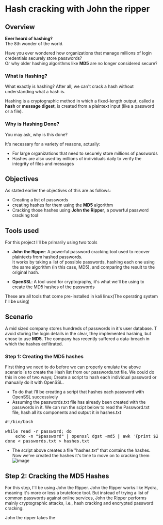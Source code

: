 # Hash cracking with John the ripper
## Overview
**Ever heard of hashing?**  
The 8th wonder of the world.

Have you ever wondered how organizations that manage millions of login credentials securely store passwords?  
Or why older hashing algorithms like **MD5** are no longer considered secure?



### What is Hashing?

What exactly is hashing? After all, we can't crack a hash without understanding what a hash is.

Hashing is a cryptographic method in which a fixed-length output, called a **hash** or **message digest**, is created from a plaintext input (like a password or a file).

### Why is Hashing Done?

You may ask, why is this done?

It's necessary for a variety of reasons, actually:

- For large organizations that need to securely store millions of passwords
- Hashes are also used by millions of individuals daily to verify the integrity of files and messages


## Objectives
As stated earlier the objectives of this are as follows:

- Creating a list of passwords  
- creating hashes for them using the **MD5** algorithm  
- Cracking those hashes using **John the Ripper**, a powerful password cracking tool

## Tools used
For this project I'll be primarily using two tools

-  **John the Ripper**: A powerful password cracking tool used to recover plaintexts from hashed passwords.  
  It works by taking a list of possible passwords, hashing each one using the same algorithm (in this case, MD5), and comparing the result to the original hash.

- **OpenSSL**: A tool used for cryptography, it's what we'll be using to create the MD5 hashes of the passwords

These are all tools that come pre-installed in kali linux(The operating system I'll be using)

## Scenario
A mid sized company stores hundreds of passwords in it's user database. T avoid storing the login details in the clear, they implemented hashing, but chose to use **MD5**. The company has recently suffered a data-breach in which the hashes exfiltrated. 

### Step 1: Creating the MD5 hashes
First thing we need to do before we can properly emulate the above scenario is to create the Hash list from our passwords.txt file. We could do this in one of two ways; Create a script to hash each individual password or manually do it with OpenSSL.

- To do that I'll be creating a script that hashes each password with OpenSSL successively
- Assuming the passwords.txt file has already been created with the passwords in it. We can run the scipt below to read the Password.txt file, hash all its components and output it in hashes.txt

<pre>#!/bin/bash

while read -r password; do
    echo -n "$password" | openssl dgst -md5 | awk '{print $2}'
done < passwords.txt > hashes.txt
</pre>

- The script above creates a file "hashes.txt" that contains the hashes. Now we've created the hashes it's time to move on to cracking them
![image](https://github.com/user-attachments/assets/d18d05dd-a405-4e38-a717-0ffb1f45f0b2)

## Step 2: Cracking the MD5 Hashes
For this step, I'll be using John the Ripper. John the Ripper works like Hydra, meaning it's more or less a bruteforce tool. But instead of trying a list of common passwords against online services, John the Ripper performs mainly cryptographic attacks, i.e., hash cracking and encrypted password cracking.

John the ripper takes the 
